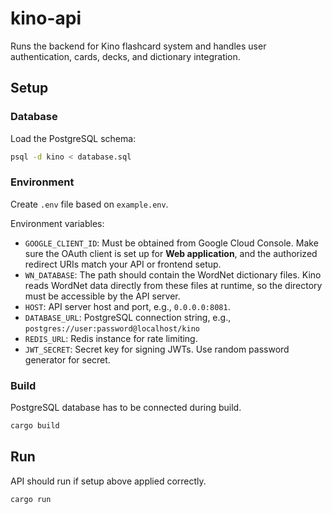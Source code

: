 # kino-api
Runs the backend for Kino flashcard system and handles user authentication,
cards, decks, and dictionary integration.

## Setup
### Database
Load the PostgreSQL schema:
```sh
psql -d kino < database.sql
```

### Environment
Create `.env` file based on `example.env`.

Environment variables:
- `GOOGLE_CLIENT_ID`: Must be obtained from Google Cloud Console. Make sure
  the OAuth client is set up for **Web application**, and the authorized
  redirect URIs match your API or frontend setup.
- `WN_DATABASE`: The path should contain the WordNet dictionary files. Kino
  reads WordNet data directly from these files at runtime, so the directory
  must be accessible by the API server.
- `HOST`: API server host and port, e.g., `0.0.0.0:8081`.
- `DATABASE_URL`: PostgreSQL connection string, e.g.,
  `postgres://user:password@localhost/kino`
- `REDIS_URL`: Redis instance for rate limiting.
- `JWT_SECRET`: Secret key for signing JWTs. Use random password generator for
  secret.

### Build
PostgreSQL database has to be connected during build.
```sh
cargo build
```

## Run
API should run if setup above applied correctly.
```sh
cargo run
```
